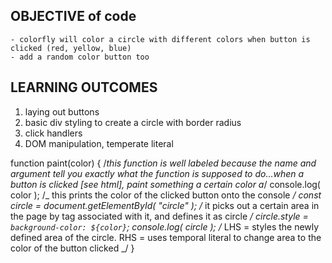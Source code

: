 ## OBJECTIVE of code

    - colorfly will color a circle with different colors when button is clicked (red, yellow, blue)
    - add a random color button too

## LEARNING OUTCOMES

1.  laying out buttons
2.  basic div styling to create a circle with border radius
3.  click handlers
4.  DOM manipulation, temperate literal

function paint(color) {
/_this function is well labeled because the name and argument tell you exactly what the function is supposed to do...when a button is clicked [see html], paint something a certain color a_/
console.log(
color
); /_ this prints the color of the clicked button onto the console _/
const circle =
document.getElementById(
"circle"
); /_ it picks out a certain area in the page by tag associated with it, and defines it as circle _/
circle.style = `background-color: ${color}`;
console.log(
circle
); /_ LHS = styles the newly defined area of the circle. RHS = uses temporal literal to change area to the color of the button clicked _/
}

